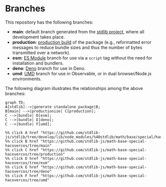 <!--

@license Apache-2.0

Copyright (c) 2022 The Stdlib Authors.

Licensed under the Apache License, Version 2.0 (the "License");
you may not use this file except in compliance with the License.
You may obtain a copy of the License at

    http://www.apache.org/licenses/LICENSE-2.0

Unless required by applicable law or agreed to in writing, software
distributed under the License is distributed on an "AS IS" BASIS,
WITHOUT WARRANTIES OR CONDITIONS OF ANY KIND, either express or implied.
See the License for the specific language governing permissions and
limitations under the License.

-->

# Branches

This repository has the following branches:

-   **main**: default branch generated from the [stdlib project][stdlib-url], where all development takes place.
-   **production**: [production build][production-url] of the package (e.g., reformatted error messages to reduce bundle sizes and thus the number of bytes transmitted over a network).
-   **esm**: [ES Module][esm-url] branch for use via a `script` tag without the need for installation and bundlers.
-   **deno**: [Deno][deno-url] branch for use in Deno.
-   **umd**: [UMD][umd-url] branch for use in Observable, or in dual browser/Node.js environments.

The following diagram illustrates the relationships among the above branches:

```mermaid
graph TD;
A[stdlib]-->|generate standalone package|B;
B[main] -->|productionize| C[production];
C -->|bundle| D[esm];
C -->|bundle| E[deno];
C -->|bundle| F[umd];

%% click A href "https://github.com/stdlib-js/stdlib/tree/develop/lib/node_modules/%40stdlib/math/base/special/hacovercos"
%% click B href "https://github.com/stdlib-js/math-base-special-hacovercos/tree/main"
%% click C href "https://github.com/stdlib-js/math-base-special-hacovercos/tree/production"
%% click D href "https://github.com/stdlib-js/math-base-special-hacovercos/tree/esm"
%% click E href "https://github.com/stdlib-js/math-base-special-hacovercos/tree/deno"
%% click F href "https://github.com/stdlib-js/math-base-special-hacovercos/tree/umd"
```

[stdlib-url]: https://github.com/stdlib-js/stdlib/tree/develop/lib/node_modules/%40stdlib/math/base/special/hacovercos
[production-url]: https://github.com/stdlib-js/math-base-special-hacovercos/tree/production
[deno-url]: https://github.com/stdlib-js/math-base-special-hacovercos/tree/deno
[umd-url]: https://github.com/stdlib-js/math-base-special-hacovercos/tree/umd
[esm-url]: https://github.com/stdlib-js/math-base-special-hacovercos/tree/esm